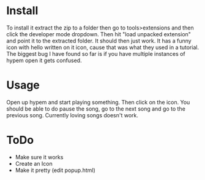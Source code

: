 Install
=======

To install it extract the zip to a folder then go to tools>extensions and then click the developer mode dropdown.  Then hit "load unpacked extension" and point it to the extracted folder.  It should then just work.  It has a funny icon with hello written on it icon, cause that was what they used in a tutorial.  The biggest bug I have found so far is if you have multiple instances of hypem open it gets confused.

Usage
=====
Open up hypem and start playing something. Then click on the icon.  You should
be able to do pause the song, go to the next song and go to the previous song.
Currently loving songs doesn't work.

ToDo
====
  * Make sure it works
  * Create an Icon
  * Make it pretty (edit popup.html)
